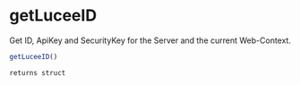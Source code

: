 # getLuceeID

Get ID, ApiKey and SecurityKey for the Server and the current Web-Context.

```javascript
getLuceeID()
```

```javascript
returns struct
```

